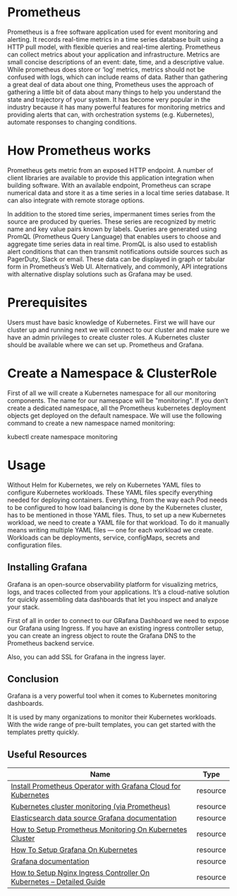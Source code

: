 # Prometheus
Prometheus is a free software application used for event monitoring and alerting. It records real-time metrics in a time series database built using a HTTP pull model, with flexible queries and real-time alerting. Prometheus can collect metrics about your application and infrastructure. Metrics are small concise descriptions of an event: date, time, and a descriptive value. While prometheus does store or ‘log’ metrics, metrics should not be confused with logs, which can include reams of data. Rather than gathering a great deal of data about one thing, Prometheus uses the approach of gathering a little bit of data about many things to help you understand the state and trajectory of your system. It has become very popular in the industry because it has many powerful features for monitoring metrics and providing alerts that can, with orchestration systems (e.g. Kubernetes), automate responses to changing conditions.


# How Prometheus works
Prometheus gets metric from an exposed HTTP endpoint. A number of client libraries are available to provide this application integration when building software. With an available endpoint, Prometheus can scrape numerical data and store it as a time series in a local time series database. It can also integrate with remote storage options.

In addition to the stored time series, impermanent times series from the source are produced by queries. These series are recognized by metric name and key value pairs known by labels. Queries are generated using PromQL (Prometheus Query Language) that enables users to choose and aggregate time series data in real time. PromQL is also used to establish alert conditions that can then transmit notifications outside sources such as PagerDuty, Slack or email. These data can be displayed in graph or tabular form in Prometheus’s Web UI. Alternatively, and commonly, API integrations with alternative display solutions such as Grafana may be used.

# Prerequisites
Users must have basic knowledge of Kubernetes.
First we will have our cluster up and running next we will connect to our cluster and make sure we have an admin privileges to create cluster roles.
A Kubernetes cluster should be available where we can set up. Prometheus and Grafana.

# Create a Namespace & ClusterRole
First of all we will create a Kubernetes namespace for all our monitoring components. The name for our namespace will be "monitoring". If you don’t create a dedicated namespace, all the Prometheus kubernetes deployment objects get deployed on the default namespace. We will use the following command to create a new namespace named monitoring:

kubectl create namespace monitoring



# Usage 
Without Helm for Kubernetes, we rely on Kubernetes YAML files to configure Kubernetes workloads. These YAML files specify everything needed for deploying containers. Everything, from the way each Pod needs to be configured to how load balancing is done by the Kubernetes cluster, has to be mentioned in those YAML files. Thus, to set up a new Kubernetes workload, we need to create a YAML file for that workload. To do it manually means writing multiple YAML files — one for each workload we create. Workloads can be deployments, service, configMaps, secrets and configuration files.

##  Installing Grafana
Grafana is an open-source observability platform for visualizing metrics, logs, and traces collected from your applications. It’s a cloud-native solution for quickly assembling data dashboards that let you inspect and analyze your stack.

First of all in order to connect to our GRafana Dashboard we need to expose our Grafana using Ingress. If you have an existing ingress controller setup, you can create an ingress object to route the Grafana DNS to the Prometheus backend service.

Also, you can add SSL for Grafana in the ingress layer.

## Conclusion
Grafana is a very powerful tool when it comes to Kubernetes monitoring dashboards.

It is used by many organizations to monitor their Kubernetes workloads. With the wide range of pre-built templates, you can get started with the templates pretty quickly.

## Useful Resources

| Name | Type |
|------|------|
| [Install Prometheus Operator with Grafana Cloud for Kubernetes](https://grafana.com/docs/grafana-cloud/kubernetes-monitoring/other-methods/prometheus/prometheus_operator/) | resource |
| [Kubernetes cluster monitoring (via Prometheus)](https://grafana.com/grafana/dashboards/315-kubernetes-cluster-monitoring-via-prometheus/) | resource |
| [Elasticsearch data source Grafana documentation](https://grafana.com/docs/grafana/latest/datasources/elasticsearch/) | resource |
| [How to Setup Prometheus Monitoring On Kubernetes Cluster](https://devopscube.com/setup-prometheus-monitoring-on-kubernetes/) | resource |
| [How To Setup Grafana On Kubernetes](https://devopscube.com/setup-grafana-kubernetes/) | resource |
| [Grafana documentation](https://grafana.com/docs/grafana/latest/) | resource |
| [How to Setup Nginx Ingress Controller On Kubernetes – Detailed Guide](https://devopscube.com/setup-ingress-kubernetes-nginx-controller/) | resource |











